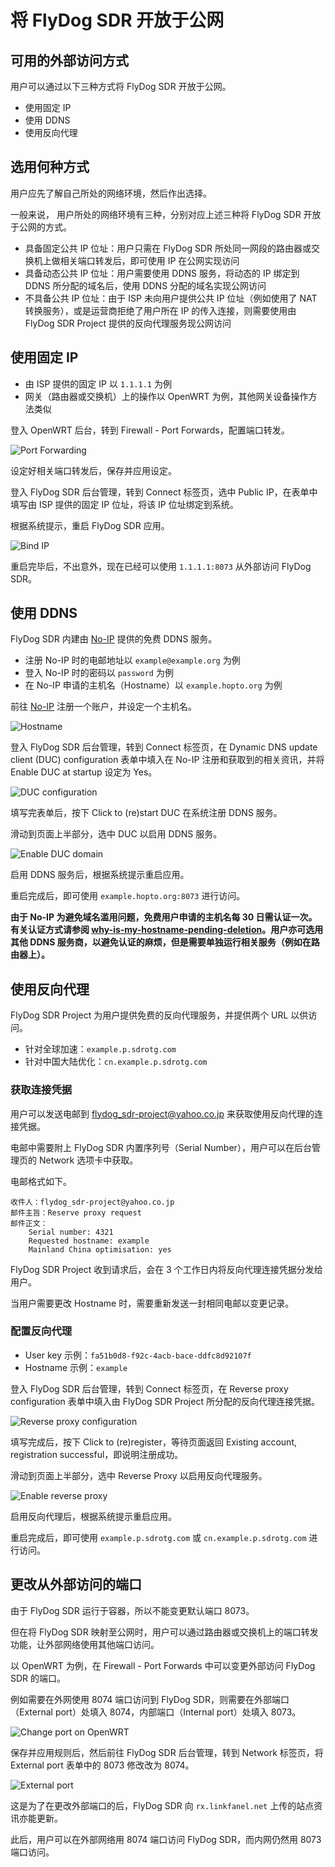 # 将 FlyDog SDR 开放于公网

## 可用的外部访问方式

用户可以通过以下三种方式将 FlyDog SDR 开放于公网。

 - 使用固定 IP
 - 使用 DDNS
 - 使用反向代理

## 选用何种方式

用户应先了解自己所处的网络环境，然后作出选择。

一般来说， 用户所处的网络环境有三种，分别对应上述三种将 FlyDog SDR 开放于公网的方式。

 - 具备固定公共 IP 位址：用户只需在 FlyDog SDR 所处同一网段的路由器或交换机上做相关端口转发后，即可使用 IP 在公网实现访问
 - 具备动态公共 IP 位址：用户需要使用 DDNS 服务，将动态的 IP 绑定到 DDNS 所分配的域名后，使用 DDNS 分配的域名实现公网访问
 - 不具备公共 IP 位址：由于 ISP 未向用户提供公共 IP 位址（例如使用了 NAT 转换服务），或是运营商拒绝了用户所在 IP 的传入连接，则需要使用由 FlyDog SDR Project 提供的反向代理服务现公网访问

## 使用固定 IP

 - 由 ISP 提供的固定 IP 以 `1.1.1.1` 为例
 - 网关（路由器或交换机）上的操作以 OpenWRT 为例，其他网关设备操作方法类似

登入 OpenWRT 后台，转到 Firewall - Port Forwards，配置端口转发。

![Port Forwarding](/manual/public_1.png "Port Forwarding")

设定好相关端口转发后，保存并应用设定。

登入 FlyDog SDR 后台管理，转到 Connect 标签页，选中 Public IP，在表单中填写由 ISP 提供的固定 IP 位址，将该 IP 位址绑定到系统。

根据系统提示，重启 FlyDog SDR 应用。

![Bind IP](/manual/public_2.png "Bind IP")

重启完毕后，不出意外，现在已经可以使用 `1.1.1.1:8073` 从外部访问 FlyDog SDR。

## 使用 DDNS

FlyDog SDR 内建由 [No-IP](https://www.noip.com/) 提供的免费 DDNS 服务。

 - 注册 No-IP 时的电邮地址以 `example@example.org` 为例
 - 登入 No-IP 时的密码以 `password` 为例
 - 在 No-IP 申请的主机名（Hostname）以 `example.hopto.org` 为例

前往 [No-IP](https://www.noip.com/) 注册一个账户，并设定一个主机名。

![Hostname](/manual/public_3.png "Hostname")

登入 FlyDog SDR 后台管理，转到 Connect 标签页，在 Dynamic DNS update client (DUC) configuration 表单中填入在 No-IP 注册和获取到的相关资讯，并将 Enable DUC at startup 设定为 Yes。

![DUC configuration](/manual/public_4.png "DUC configuration")

填写完表单后，按下 Click to (re)start DUC 在系统注册 DDNS 服务。

滑动到页面上半部分，选中 DUC 以启用 DDNS 服务。

![Enable DUC domain](/manual/public_5.png "Enable DUC domain")

启用 DDNS 服务后，根据系统提示重启应用。

重启完成后，即可使用 `example.hopto.org:8073` 进行访问。

**由于 No-IP 为避免域名滥用问题，免费用户申请的主机名每 30 日需认证一次。有关认证方式请参阅 [why-is-my-hostname-pending-deletion](https://www.noip.com/support/knowledgebase/why-is-my-hostname-pending-deletion/)。用户亦可选用其他 DDNS 服务商，以避免认证的麻烦，但是需要单独运行相关服务（例如在路由器上）。**

## 使用反向代理

FlyDog SDR Project 为用户提供免费的反向代理服务，并提供两个 URL 以供访问。

 - 针对全球加速：`example.p.sdrotg.com`
 - 针对中国大陆优化：`cn.example.p.sdrotg.com`

### 获取连接凭据

用户可以发送电邮到 [flydog_sdr-project@yahoo.co.jp](mailto:flydog_sdr-project@yahoo.co.jp) 来获取使用反向代理的连接凭据。

电邮中需要附上 FlyDog SDR 内置序列号（Serial Number），用户可以在后台管理页的 Network 选项卡中获取。

电邮格式如下。

```
收件人：flydog_sdr-project@yahoo.co.jp
邮件主旨：Reserve proxy request
邮件正文：
    Serial number: 4321
    Requested hostname: example
    Mainland China optimisation: yes
```

FlyDog SDR Project 收到请求后，会在 3 个工作日内将反向代理连接凭据分发给用户。

当用户需要更改 Hostname 时，需要重新发送一封相同电邮以变更记录。

### 配置反向代理

 - User key 示例：`fa51b0d8-f92c-4acb-bace-ddfc8d92107f`
 - Hostname 示例：`example`

登入 FlyDog SDR 后台管理，转到 Connect 标签页，在 Reverse proxy configuration 表单中填入由 FlyDog SDR Project 所分配的反向代理连接凭据。

![Reverse proxy configuration](/manual/public_6.png "Reverse proxy configuration")

填写完成后，按下 Click to (re)register，等待页面返回 Existing account, registration successful，即说明注册成功。

滑动到页面上半部分，选中 Reverse Proxy 以启用反向代理服务。

![Enable reverse proxy](/manual/public_7.png "Enable reverse proxy")

启用反向代理后，根据系统提示重启应用。

重启完成后，即可使用 `example.p.sdrotg.com` 或 `cn.example.p.sdrotg.com` 进行访问。

## 更改从外部访问的端口

由于 FlyDog SDR 运行于容器，所以不能变更默认端口 8073。

但在将 FlyDog SDR 映射至公网时，用户可以通过路由器或交换机上的端口转发功能，让外部网络使用其他端口访问。

以 OpenWRT 为例，在 Firewall - Port Forwards 中可以变更外部访问 FlyDog SDR 的端口。

例如需要在外网使用 8074 端口访问到 FlyDog SDR，则需要在外部端口（External port）处填入 8074，内部端口（Internal port）处填入 8073。

![Change port on OpenWRT](/manual/public_8.png "Change port on OpenWRT")

保存并应用规则后，然后前往 FlyDog SDR 后台管理，转到 Network 标签页，将 External port 表单中的 8073 修改改为 8074。

![External port](/manual/public_9.png "External port")

这是为了在更改外部端口的后，FlyDog SDR 向 `rx.linkfanel.net` 上传的站点资讯亦能更新。

此后，用户可以在外部网络用 8074 端口访问 FlyDog SDR，而内网仍然用 8073 端口访问。
